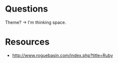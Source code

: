 Questions
=========
Theme? -> I'm thinking space.




Resources
=========
* http://www.roguebasin.com/index.php?title=Ruby
